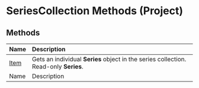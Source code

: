 
# SeriesCollection Methods (Project)

## Methods



|**Name**|**Description**|
|:-----|:-----|
| [Item](3360bb21-9494-f39d-91e8-049a8fae6ad5.md)|Gets an individual  **Series** object in the series collection. Read-only **Series**.|
|Name|Description|
